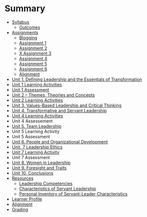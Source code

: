 # Summary

* [Syllabus](README.md)
  * [Outcomes](outcomes.md)
* [Assignments](assignments.md)
  * [Blogging](blogging.md)
  * [Assignment 1](assignment-1.md)
  * [Assignment 2](assignment-2.md)
  * [X Assignment 3](assignment-3.md)
  * [Assignment 4](assignment-4.md)
  * [Assignment 5](assignment-5.md)
  * [Assignment 6](assignment-6.md)
  * [Alignment](alignment.md)
* [Unit 1. Defining Leadership and the Essentials of Transformation](chapter1.md)
* [Unit 1 Learning Activities](unit-1-learning-activities.md)
* [Unit 1 Assessment](unit-1-assessment.md)
* [Unit 2 – Themes, Theories and Concepts](unit-2-themes-theories-and-concepts.md)
* [Unit 2 Learning Activities](unit-2-learning-activities.md)
* [Unit 3. Values-Based Leadership and Critical Thinking](unit-3.-values-based-leadership-and-critical-thinking.md)
* [Unit 4. Transformative and Servant Leadership](unit-4.-transformative-and-servant-leadership.md)
* [Unit 4 Learning Activities](unit-4-learning-activities.md)
* Unit 4 Assessement 
* [Unit 5. Team Leadership](unit-5.-team-leadership.md)
* Unit 5 Learning Activity
* Unit 5 Assessment
* [Unit 6. People and Organizational Development](unit-6.-people-and-organizational-development.md)
* [Unit. 7 Leadership Ethics](unit-7-leadership-ethics.md)
* [Unit 7 Learning Activity](unit-7-learning-activity.md)
* Unit 7 Assessment
* [Unit 8. Women in Leadership](so-what-now-what.md)
* [Unit 9. Foresight and Traits](unit-9-foresight-and-traits.md)
* [Unit 10. Conclusions](unit-10.-conclusions.md)
* [Resources](resources.md)
  * [Leadership Competencies](leadership-competencies.md)
  * [Characteristics of Servant Leadership](characteristics-of-servant-leadership.md)
  * [Personal Inventory of Servant-Leader Characteristics](personal-inventory-of-servant-leader-characteristics.md)
* [Learner Profile](learner-profile.md)
* [Alignment](alignment.md)
* [Grading](grading.md)

